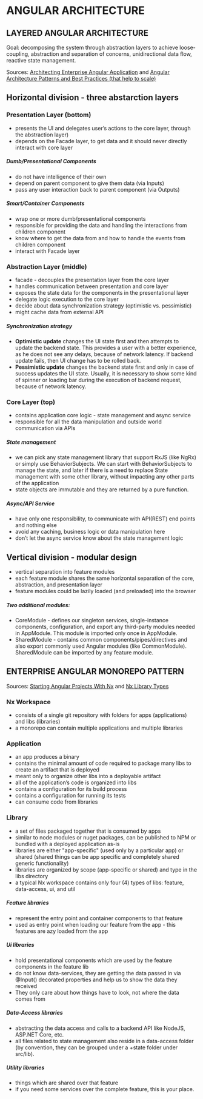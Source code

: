 # ANGULAR ARCHITECTURE

## LAYERED ANGULAR ARCHITECTURE
Goal: decomposing the system through abstraction layers to achieve loose-coupling, abstraction and separation of concerns, unidirectional data flow, reactive state management.

Sources:
[Architecting Enterprise Angular Application](https://medium.com/@getrohith.sathya/architecting-enterprise-angular-application-3276ac496c02)
and
[Angular Architecture Patterns and Best Practices (that help to scale)](https://dev-academy.com/angular-architecture-best-practices/)


## Horizontal division - three abstarction layers

### Presentation Layer (bottom) 
* presents the UI and delegates user’s actions to the core layer, through the abstraction layer)
* depends on the Facade layer, to get data and it should never directly interact with core layer

##### Dumb/Presentational Components
* do not have intelligence of their own
* depend on parent component to give them data (via Inputs)
* pass any user interaction back to parent component (via Outputs)

##### Smart/Container Components
* wrap one or more dumb/presentational components
* responsible for providing the data and handling the interactions from children component
* know where to get the data from and how to handle the events from children component
* interact with Facade layer

### Abstraction Layer (middle) 
* facade -  decouples the presentation layer from the core layer
* handles communication between presentation and core layer
* exposes the state data for the components in the presentational layer
* delegate logic execution to the core layer
* decide about data synchronization strategy (optimistic vs. pessimistic)
* might cache data from external API

##### Synchronization strategy
* **Optimistic update** changes the UI state first and then attempts to update the backend state. This provides a user with a better experience, as he does not see any delays, because of network latency. If backend update fails, then UI change has to be rolled back.
*	**Pessimistic update** changes the backend state first and only in case of success updates the UI state. Usually, it is necessary to show some kind of spinner or loading bar during the execution of backend request, because of network latency.

### Core Layer (top)
* contains application core logic - state management and async service
* responsible for all the data manipulation and outside world communication via APIs

##### State management
* we can pick any state management library that support RxJS (like NgRx) or simply use BehaviorSubjects. We can start with BehaviorSubjects to manage the state, and later if there is a need to replace State management with some other library, without impacting any other parts of the application
* state objects are immutable and they are returned by a pure function.

##### Async/API Service
* have only one responsibility, to communicate with API(REST) end points and nothing else
* avoid any caching, business logic or data manipulation here
* don’t let the async service know about the state management logic

## Vertical division - modular design
* vertical separation into feature modules
* each feature module shares the same horizontal separation of the core, abstraction, and presentation layer
* feature modules could be lazily loaded (and preloaded) into the browser

##### Two additional modules:
-	CoreModule - defines our singleton services, single-instance components, configuration, and export any third-party modules needed in AppModule. This module is imported only once in AppModule. 
-	SharedModule - contains common components/pipes/directives and also export commonly used Angular modules (like CommonModule). SharedModule can be imported by any feature module.



## ENTERPRISE ANGULAR MONOREPO PATTERN
 Sources:
[Starting Angular Projects With Nx](https://offering.solutions/blog/articles/2021/01/27/starting-angular-projects-with-nx/#creating-libraries)
and
[Nx Library Types](https://nx.dev/l/a/structure/library-types)

### Nx Workspace 
* consists of a single git repository with folders for apps (applications) and libs (libraries)
* a monorepo can contain multiple applications and multiple libraries

### Application
* an app produces a binary
* contains the minimal amount of code required to package many libs to create an artifact that is deployed
* meant only to organize other libs into a deployable artifact
* all of the application’s code is organized into libs
* contains a configuration for its build process
*	contains a configuration for running its tests
* can consume code from libraries

### Library
* a set of files packaged together that is consumed by apps
* similar to node modules or nuget packages, can be published to NPM or bundled with a deployed application as-is 
* libraries are either "app-specific" (used only by a particular app) or shared (shared things can be app specific and completely shared generic functionality)
* libraries are organized by scope (app-specific or shared) and type in the libs directory
* a typical Nx workspace contains only four (4) types of libs: feature, data-access, ui, and util

##### Feature libraries
* represent the entry point  and container components to that feature
* used as entry point when loading our feature from the app - this features are azy loaded from the app

##### Ui libraries 
* hold presentational components which are used by the feature components in the feature lib
* do not know data-services, they are getting the data passed in via @Input() decorated properties and help us to show the data they received
* They only care about how things have to look, not where the data comes from

##### Data-Access libraries 
* abstracting the data access and calls to a backend API like NodeJS, ASP.NET Core, etc. 
* all files related to state management also reside in a data-access folder (by convention, they can be grouped under a +state folder under src/lib).

##### Utility libraries
* things which are shared over that feature
* if you need some services over the complete feature, this is your place. 



